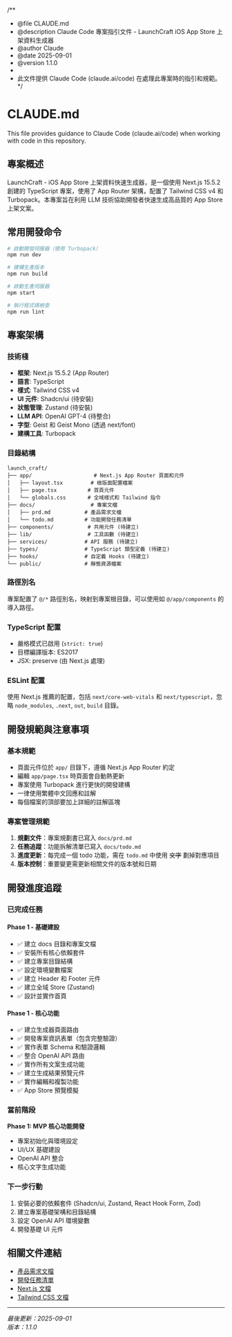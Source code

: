 /**
 * @file CLAUDE.md
 * @description Claude Code 專案指引文件 - LaunchCraft iOS App Store 上架資料生成器
 * @author Claude
 * @date 2025-09-01
 * @version 1.1.0
 * 
 * 此文件提供 Claude Code (claude.ai/code) 在處理此專案時的指引和規範。
 */

# CLAUDE.md

This file provides guidance to Claude Code (claude.ai/code) when working with code in this repository.

## 專案概述

LaunchCraft - iOS App Store 上架資料快速生成器，是一個使用 Next.js 15.5.2 創建的 TypeScript 專案，使用了 App Router 架構，配置了 Tailwind CSS v4 和 Turbopack。本專案旨在利用 LLM 技術協助開發者快速生成高品質的 App Store 上架文案。

## 常用開發命令

```bash
# 啟動開發伺服器（使用 Turbopack）
npm run dev

# 建構生產版本
npm run build

# 啟動生產伺服器
npm start

# 執行程式碼檢查
npm run lint
```

## 專案架構

### 技術棧
- **框架**: Next.js 15.5.2 (App Router)
- **語言**: TypeScript
- **樣式**: Tailwind CSS v4
- **UI 元件**: Shadcn/ui (待安裝)
- **狀態管理**: Zustand (待安裝)
- **LLM API**: OpenAI GPT-4 (待整合)
- **字型**: Geist 和 Geist Mono (透過 next/font)
- **建構工具**: Turbopack

### 目錄結構
```
launch_craft/
├── app/                    # Next.js App Router 頁面和元件
│   ├── layout.tsx         # 根版面配置檔案
│   ├── page.tsx          # 首頁元件
│   └── globals.css       # 全域樣式和 Tailwind 指令
├── docs/                  # 專案文檔
│   ├── prd.md           # 產品需求文檔
│   └── todo.md          # 功能開發任務清單
├── components/           # 共用元件 (待建立)
├── lib/                  # 工具函數 (待建立)
├── services/            # API 服務 (待建立)
├── types/               # TypeScript 類型定義 (待建立)
├── hooks/               # 自定義 Hooks (待建立)
└── public/              # 靜態資源檔案
```

### 路徑別名
專案配置了 `@/*` 路徑別名，映射到專案根目錄，可以使用如 `@/app/components` 的導入路徑。

### TypeScript 配置
- 嚴格模式已啟用 (`strict: true`)
- 目標編譯版本: ES2017
- JSX: preserve (由 Next.js 處理)

### ESLint 配置
使用 Next.js 推薦的配置，包括 `next/core-web-vitals` 和 `next/typescript`，忽略 `node_modules`, `.next`, `out`, `build` 目錄。

## 開發規範與注意事項

### 基本規範
- 頁面元件位於 `app/` 目錄下，遵循 Next.js App Router 約定
- 編輯 `app/page.tsx` 時頁面會自動熱更新
- 專案使用 Turbopack 進行更快的開發建構
- 一律使用繁體中文回應和註解
- 每個檔案的頂部要加上詳細的註解區塊

### 專案管理規範
1. **規劃文件**：專案規劃書已寫入 `docs/prd.md`
2. **任務追蹤**：功能拆解清單已寫入 `docs/todo.md`
3. **進度更新**：每完成一個 todo 功能，需在 `todo.md` 中使用 ~~文字~~ 劃掉對應項目
4. **版本控制**：重要變更需更新相關文件的版本號和日期

## 開發進度追蹤

### 已完成任務
#### Phase 1 - 基礎建設
- ✅ 建立 docs 目錄和專案文檔
- ✅ 安裝所有核心依賴套件
- ✅ 建立專案目錄結構
- ✅ 設定環境變數檔案
- ✅ 建立 Header 和 Footer 元件
- ✅ 建立全域 Store (Zustand)
- ✅ 設計並實作首頁

#### Phase 1 - 核心功能
- ✅ 建立生成器頁面路由
- ✅ 開發專案資訊表單（包含完整驗證）
- ✅ 實作表單 Schema 和驗證邏輯
- ✅ 整合 OpenAI API 路由
- ✅ 實作所有文案生成功能
- ✅ 建立生成結果預覽元件
- ✅ 實作編輯和複製功能
- ✅ App Store 預覽模擬

### 當前階段
**Phase 1: MVP 核心功能開發**
- 專案初始化與環境設定
- UI/UX 基礎建設
- OpenAI API 整合
- 核心文字生成功能

### 下一步行動
1. 安裝必要的依賴套件 (Shadcn/ui, Zustand, React Hook Form, Zod)
2. 建立專案基礎架構和目錄結構
3. 設定 OpenAI API 環境變數
4. 開發基礎 UI 元件

## 相關文件連結
- [產品需求文檔](/docs/prd.md)
- [開發任務清單](/docs/todo.md)
- [Next.js 文檔](https://nextjs.org/docs)
- [Tailwind CSS 文檔](https://tailwindcss.com/docs)

---

*最後更新：2025-09-01*  
*版本：1.1.0*